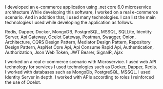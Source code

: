 I developed an e-commerce application using .net core 6.0 microservice architecture
While developing this software, I worked on a real e-commerce scenario. And in addition that, I used many technologies. I can list the main technologies I used while developing the application as follows.

Redis, Dapper, Docker, MongoDB, PostgreSQL, MSSQL, SQLLite, Identity Server, 
Api Gateway, Ocelot Gateway, Postman, Swagger, Onion, Architecture, CQRS Design Pattern, 
Mediator Design Pattern, Repository Design Pattern, AspNet Core Api, Api Consume
Rapid Api, Authentication, Authorization, Json Web Token, JWT Bearer, SignalR, Ajax

I worked on a real e-commerce scenario with Microservice.
I used web API technology for services
I used technologies such as Docker, Dapper, Redis.
I worked with databases such as MongoDb, PostgreSQL, MSSQL.
I used Identity Server in depth.
I worked with APIs according to roles
I reinforced the use of Ocelot.
